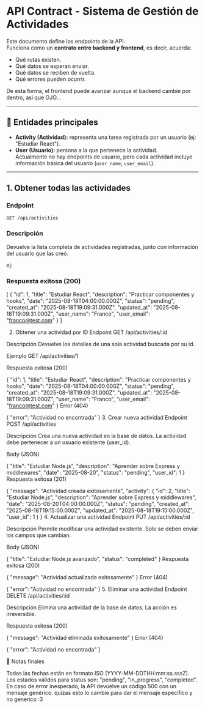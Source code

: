# API Contract - Sistema de Gestión de Actividades

Este documento define los endpoints de la API.  
Funciona como un **contrato entre backend y frontend**, es decir, acuerda:
- Qué rutas existen.
- Qué datos se esperan enviar.
- Qué datos se reciben de vuelta.
- Qué errores pueden ocurrir.

De esta forma, el frontend puede avanzar aunque el backend cambie por dentro, asi que OJO...

---

## 🔹 Entidades principales
- **Activity (Actividad):** representa una tarea registrada por un usuario (ej: "Estudiar React").
- **User (Usuario):** persona a la que pertenece la actividad.  
  Actualmente no hay endpoints de usuario, pero cada actividad incluye información básica del usuario (`user_name`, `user_email`).

---

## 1. Obtener todas las actividades

### Endpoint
`GET /api/activities`

### Descripción
Devuelve la lista completa de actividades registradas, junto con información del usuario que las creó.

ej:

### Respuesta exitosa (200)

[
  {
    "id": 1,
    "title": "Estudiar React",
    "description": "Practicar componentes y hooks",
    "date": "2025-08-18T04:00:00.000Z",
    "status": "pending",
    "created_at": "2025-08-18T19:09:31.000Z",
    "updated_at": "2025-08-18T19:09:31.000Z",
    "user_name": "Franco",
    "user_email": "franco@test.com"
  }
]

2. Obtener una actividad por ID
Endpoint
GET /api/activities/:id

Descripción
Devuelve los detalles de una sola actividad buscada por su id.

Ejemplo
GET /api/activities/1

Respuesta exitosa (200)

{
  "id": 1,
  "title": "Estudiar React",
  "description": "Practicar componentes y hooks",
  "date": "2025-08-18T04:00:00.000Z",
  "status": "pending",
  "created_at": "2025-08-18T19:09:31.000Z",
  "updated_at": "2025-08-18T19:09:31.000Z",
  "user_name": "Franco",
  "user_email": "franco@test.com"
}
Error (404)

{
  "error": "Actividad no encontrada"
}
3. Crear nueva actividad
Endpoint
POST /api/activities

Descripción
Crea una nueva actividad en la base de datos.
La actividad debe pertenecer a un usuario existente (user_id).

Body (JSON)

{
  "title": "Estudiar Node.js",
  "description": "Aprender sobre Express y middlewares",
  "date": "2025-08-20",
  "status": "pending",
  "user_id": 1
}
Respuesta exitosa (201)

{
  "message": "Actividad creada exitosamente",
  "activity": {
    "id": 2,
    "title": "Estudiar Node.js",
    "description": "Aprender sobre Express y middlewares",
    "date": "2025-08-20T04:00:00.000Z",
    "status": "pending",
    "created_at": "2025-08-18T19:15:00.000Z",
    "updated_at": "2025-08-18T19:15:00.000Z",
    "user_id": 1
  }
}
4. Actualizar una actividad
Endpoint
PUT /api/activities/:id

Descripción
Permite modificar una actividad existente.
Solo se deben enviar los campos que cambian.

Body (JSON)

{
  "title": "Estudiar Node.js avanzado",
  "status": "completed"
}
Respuesta exitosa (200)

{
  "message": "Actividad actualizada exitosamente"
}
Error (404)

{
  "error": "Actividad no encontrada"
}
5. Eliminar una actividad
Endpoint
DELETE /api/activities/:id

Descripción
Elimina una actividad de la base de datos.
La acción es irreversible.

Respuesta exitosa (200)

{
  "message": "Actividad eliminada exitosamente"
}
Error (404)

{
  "error": "Actividad no encontrada"
}

📌 Notas finales

Todas las fechas están en formato ISO (YYYY-MM-DDTHH:mm:ss.sssZ).
Los estados válidos para status son: "pending", "in_progress", "completed".
En caso de error inesperado, la API devuelve un código 500 con un mensaje genérico. quizas esto lo cambie para dar el mensaje especifico y no generico :3

